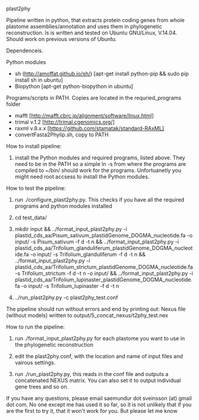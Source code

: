 plast2phy

Pipeline written in python, that extracts protein coding genes from whole plastome assemblies/annotation and uses them in phylogenetic reconstruction. Is is written and tested on Ubuntu GNU/Linux, V.14.04. Should work on previous versions of Ubuntu. 

Dependenceis.

Python modules
* sh (http://amoffat.github.io/sh/) [apt-get install python-pip && sudo pip install sh in ubuntu]
* Biopython [apt-get python-biopython in ubuntu]

Programs/scripts in PATH. Copies are located in the requried_programs folder 
* mafft [http://mafft.cbrc.jp/alignment/software/linux.html]
* trimal v.1.2 [http://trimal.cgenomics.org/]
* raxml v.8.x.x [https://github.com/stamatak/standard-RAxML]
* convertFasta2Phylip.sh, copy to PATH

How to install pipeline:

1) install the Python modules and required programs, listed above. They need to be in the PATH so a simple ln -s from where the programs are compiled to ~/bin/ should work for the programs. Unfortuanetly you might need root accsess to install the Python modules.
 
How to test the pipeline:

1) run ./configure_plast2phy.py. This checks if you have all the required programs and python modules installed

2) cd test_data/

3) mkdir input && ../format_input_plast2phy.py -i plastid_cds_aa/Pisum_sativum_plastidGenome_DOGMA_nucleotide.fa -o input/ -s Pisum_sativum -f d -t n && ../format_input_plast2phy.py -i plastid_cds_aa/Trifolium_glanduliferum_plastidGenome_DOGMA_nucleotide.fa -o input/ -s Trifolium_glanduliferum -f d -t n && ../format_input_plast2phy.py -i plastid_cds_aa/Trifolium_strictum_plastidGenome_DOGMA_nucleotide.fa -s Trifolium_strictum -f d -t n -o input/ && ../format_input_plast2phy.py -i plastid_cds_aa/Trifolium_lupinaster_plastidGenome_DOGMA_nucleotide.fa -o input/ -s Trifolium_lupinaster -f d -t n

4) ../run_plast2phy.py -c plast2phy_test.conf

The pipeline should run without errors and end by printing out: Nexus file (without models) written to output/5_concat_nexus/t2phy_test.nex 

How to run the pipeline:

1) run ./format_input_plast2phy.py for each plastome you want to use in the phylogenetic reconstruction

2) edit the plast2phy.conf, with the location and name of input files and vairous settings.

3) run ./run_plast2phy.py, this reads in the conf file and outputs a concatenated NEXUS matrix. You can also set it to output individual gene trees and so on.

If you have any questions, please email saemundur dot sveinsson (at) gmail dot com. No one except me has used it so far, so it is not unlikely that if you are the first to try it, that it won't work for you. But please let me know
